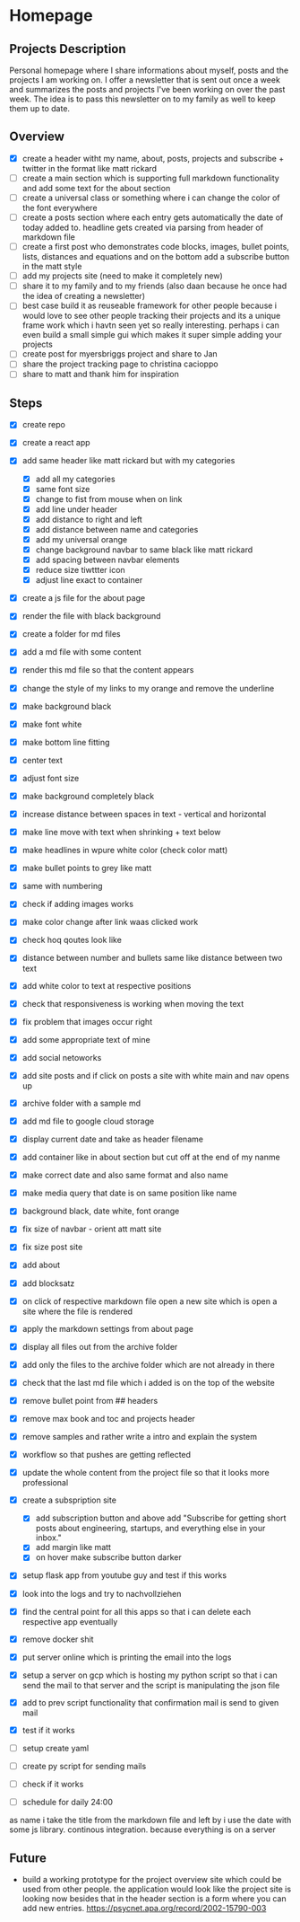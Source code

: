 # Homepage

## Projects Description

Personal homepage where I share informations about myself, posts and the projects I am working on. I offer a newsletter that is sent out once a week and summarizes the posts and projects I've been working on over the past week. The idea is to pass this newsletter on to my family as well to keep them up to date.

## Overview

- [x] create a header witht my name, about, posts, projects and subscribe + twitter in the format like matt rickard
- [ ] create a main section which is supporting full markdown functionality and add some text for the about section
- [ ] create a universal class or something where i can change the color of the font everywhere
- [ ] create a posts section where each entry gets automatically the date of today added to. headline gets created via parsing from header of markdown file 
- [ ] create a first post who demonstrates code blocks, images, bullet points, lists, distances and equations and on the bottom add a subscribe button in the matt style
- [ ] add my projects site (need to make it completely new)
- [ ] share it to my family and to my friends (also daan because he once had the idea of creating a newsletter)
- [ ] best case build it as reuseable framework for other people because i would love to see other people tracking their projects and its a unique frame work which i havtn seen yet so really interesting. perhaps i can even build a small simple gui which makes it super simple adding your projects 
- [ ] create post for myersbriggs project and share to Jan 
- [ ] share the project tracking page to christina cacioppo
- [ ] share to matt and thank him for inspiration 

## Steps 

- [x] create repo 
- [x] create a react app 
- [x] add same header like matt rickard but with my categories 
    - [x] add all my categories 
    - [x] same font size 
    - [x] change to fist from mouse when on link 
    - [x] add line under header 
    - [x] add distance to right and left
    - [x] add distance between name and categories
    - [x] add my universal orange 
    - [x] change background navbar to same black like matt rickard 
    - [x] add spacing between navbar elements
    - [x] reduce size tiwttter icon
    - [x] adjust line exact to container
- [x] create a js file for the about page
- [x] render the file with black background
- [x] create a folder for md files
- [x] add a md file with some content
- [x] render this md file so that the content appears 
- [x] change the style of my links to my orange and remove the underline
- [x] make background black
- [x] make font white
- [x] make bottom line fitting
- [x] center text
- [x] adjust font size
- [x] make background completely black
- [x] increase distance between spaces in text - vertical and horizontal
- [x] make line move with text when shrinking + text below 
- [x] make headlines in wpure white color (check color matt)
- [x] make bullet points to grey like matt 
- [x] same with numbering
- [x] check if adding images works
- [x] make color change after link waas clicked work
- [x] check hoq qoutes look like
- [x] distance between number and bullets same like distance between two text 
- [x] add white color to text at respective positions
- [x] check that responsiveness is working when moving the text
- [x] fix problem that images occur right 
- [x] add some appropriate text of mine
- [x] add social netoworks  
- [x] add site posts and if click on posts a site with white main and nav opens up
- [x] archive folder with a sample md 
- [x] add md file to google cloud storage
- [x] display current date and take as header filename 
- [x] add container like in about section but cut off at the end of my nanme
- [x] make correct date and also same format and also name
- [x] make media query that date is on same position like name
- [x] background black, date white, font orange 
- [x] fix size of navbar - orient att matt site 
- [x] fix size post site
- [x] add about 
- [x] add blocksatz
- [x] on click of respective markdown file open a new site which is open a site where the file is rendered
- [x] apply the markdown settings from about page 
- [x] display all files out from the archive folder
- [x] add only the files to the archive folder which are not already in there
- [x] check that the last md file which i added is on the top of the website 
- [x] remove bullet point from ## headers
- [x] remove max book and toc and projects header
- [x] remove samples and rather write a intro and explain the system
- [x] workflow so that pushes are getting reflected
- [x] update the whole content from the project file so that it looks more professional 
- [x] create a subspription site
    - [x] add subscription button and above add "Subscribe for getting short posts about engineering, startups, and everything else in your inbox."
    - [x] add margin like matt
    - [x] on hover make subscribe button darker  
- [x] setup flask app from youtube guy and test if this works 
- [x] look into the logs and try to nachvollziehen
- [x] find the central point for all this apps so that i can delete each respective app eventually
- [x] remove docker shit
- [x] put server online which is printing the email into the logs 
- [x] setup a server on gcp which is hosting my python script so that i can send the mail to that server and the script is manipulating the json file
- [x] add to prev script functionality that confirmation mail is send to given mail
- [x] test if it works 
- [ ] setup create yaml
- [ ] create py script for sending mails
- [ ] check if it works 
- [ ] schedule for daily 24:00


as name i take the title from the markdown file and left by i use the date with some js library. continous integration. because everything is on a server 

## Future

- build a working prototype for the project overview site which could be used from other people. the application would look like the project site is looking now besides that in the header section is a form where you can add new entries. https://psycnet.apa.org/record/2002-15790-003